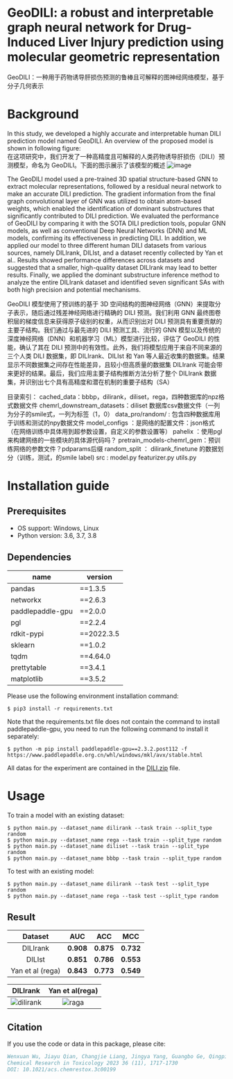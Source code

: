 # GeoDILI: a robust and interpretable graph neural network for Drug-Induced Liver Injury prediction using molecular geometric representation
GeoDILI：一种用于药物诱导肝损伤预测的鲁棒且可解释的图神经网络模型，基于分子几何表示
# Background
In this study, we developed a highly accurate and interpretable human DILI prediction model named GeoDILI. An overview of the proposed model is shown in following figure:  
在这项研究中，我们开发了一种高精度且可解释的人类药物诱导肝损伤（DILI）预测模型，命名为 GeoDILI。下面的图示展示了该模型的概述
![image](image.jpg)

The GeoDILI model used a pre-trained 3D spatial structure-based GNN to extract molecular representations, followed by a residual neural network to make an accurate DILI prediction. The gradient information from the final graph convolutional layer of GNN was utilized to obtain atom-based weights, which enabled the identification of dominant substructures that significantly contributed to DILI prediction. We evaluated the performance of GeoDILI by comparing it with the SOTA DILI prediction tools, popular GNN models, as well as conventional Deep Neural Networks (DNN) and ML models, confirming its effectiveness in predicting DILI. In addition, we applied our model to three different human DILI datasets from various sources, namely DILIrank, DILIst, and a dataset recently collected by Yan et al.. Results showed performance differences across datasets and suggested that a smaller, high-quality dataset DILIrank may lead to better results. Finally, we applied the dominant substructure inference method to analyze the entire DILIrank dataset and identified seven significant SAs with both high precision and potential mechanisms. 

GeoDILI 模型使用了预训练的基于 3D 空间结构的图神经网络（GNN）来提取分子表示，随后通过残差神经网络进行精确的 DILI 预测。我们利用 GNN 最终图卷积层的梯度信息来获得原子级别的权重，从而识别出对 DILI 预测具有重要贡献的主要子结构。我们通过与最先进的 DILI 预测工具、流行的 GNN 模型以及传统的深度神经网络（DNN）和机器学习（ML）模型进行比较，评估了 GeoDILI 的性能，确认了其在 DILI 预测中的有效性。此外，我们将模型应用于来自不同来源的三个人类 DILI 数据集，即 DILIrank、DILIst 和 Yan 等人最近收集的数据集。结果显示不同数据集之间存在性能差异，且较小但高质量的数据集 DILIrank 可能会带来更好的结果。最后，我们应用主要子结构推断方法分析了整个 DILIrank 数据集，并识别出七个具有高精度和潜在机制的重要子结构（SA）

目录索引：
cached_data：bbbp，dilirank，diliset，rega，四种数据库的npz格式数据文件
chemrl_downstream_datasets：diliset 数据库csv数据文件（一列为分子的smile式，一列为标签（1，0）
data_pro/random/  : 包含四种数据库用于训练和测试的npy数据文件
model_configs ：是网络的配置文件：json格式（在网络训练中具体用到超参数设置，自定义的参数设置等）
pahelix ：使用pgl来构建网络的一些模块的具体源代码吗？
pretrain_models-chemrl_gem：预训练网络的参数文件？pdparams后缀
random_split ： dilirank_finetune 的数据划分（训练，测试，的smile label)
src : model.py featurizer.py  utils.py  



# Installation guide
## Prerequisites

* OS support: Windows, Linux
* Python version: 3.6, 3.7, 3.8

## Dependencies

| name         | version |
|   ------------   |   ----   |
|      pandas      | \==1.3.5 |
|     networkx     | \==2.6.3 |
| paddlepaddle-gpu | \==2.0.0 |
|       pgl        | \==2.2.4 |
|    rdkit-pypi    | \==2022.3.5 |
|     sklearn      | \==1.0.2 |
|      tqdm        | \==4.64.0 |
|   prettytable    | \==3.4.1 |
|    matplotlib    | \==3.5.2 |

Please use the following environment installation command:

    $ pip3 install -r requirements.txt

Note that the requirements.txt file does not contain the command to install paddlepaddle-gpu, you need to run the following command to install it separately:

    $ python -m pip install paddlepaddle-gpu==2.3.2.post112 -f https://www.paddlepaddle.org.cn/whl/windows/mkl/avx/stable.html

All datas for the experiment are contained in the [DILI.zip](DILI.zip) file.

# Usage

To train a model with an existing dataset:

    $ python main.py --dataset_name dilirank --task train --split_type random
    $ python main.py --dataset_name rega --task train --split_type random
    $ python main.py --dataset_name diliset --task train --split_type random
    $ python main.py --dataset_name bbbp --task train --split_type random

To test with an existing model:

    $ python main.py --dataset_name dilirank --task test --split_type random
    $ python main.py --dataset_name rega --task test --split_type random

## Result

|     Dataset      |    AUC    |    ACC    |    MCC    |
| :--------------: | :-------: | :-------: | :-------: |
|     DILIrank     | **0.908** | **0.875** | **0.732** |
|      DILIst      | **0.851** | **0.786** | **0.553** |
| Yan et al (rega) | **0.843** | **0.773** | **0.549** |

|                           DILIrank                           |                     Yan et al(rega)                     |
| :----------------------------------------------------------: | :-----------------------------------------------------: |
| ![dilirank](dilirank.png) | ![raga](raga.png) |



## Citation

If you use the code or data in this package, please cite:

```bibtex
Wenxuan Wu, Jiayu Qian, Changjie Liang, Jingya Yang, Guangbo Ge, Qingping Zhou, and Xiaoqing Guan
Chemical Research in Toxicology 2023 36 (11), 1717-1730
DOI: 10.1021/acs.chemrestox.3c00199
```
